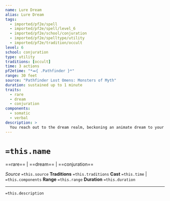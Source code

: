 ```yaml
---
name: Lure Dream
alias: Lure Dream
tags:
  - imported/pf2e/spell
  - imported/pf2e/spell/level_6
  - imported/pf2e/school/conjuration
  - imported/pf2e/spelltype/utility
  - imported/pf2e/tradition/occult
level: 6
school: conjuration
type: utility
traditions: [occult]
time: 3 actions
pf2etime: "*⬽{ .Pathfinder }*"
range: 30 feet
source: "Pathfinder Lost Omens: Monsters of Myth"
duration: sustained up to 1 minute
traits:
  - rare
  - dream
  - conjuration
components:
  - somatic
  - verbal
description: >
  You reach out to the dream realm, beckoning an animate dream to your side. This works like [[Summon Animal]], except you summon an [[Animate Dream]].
---
```

# `=this.name`
==rare== | ==dream== | ==conjuration==

*Source* `=this.source`
**Traditions** `=this.traditions`
**Cast** `=this.time` | `=this.components`
**Range** `=this.range`
**Duration** `=this.duration`

***
`=this.description`